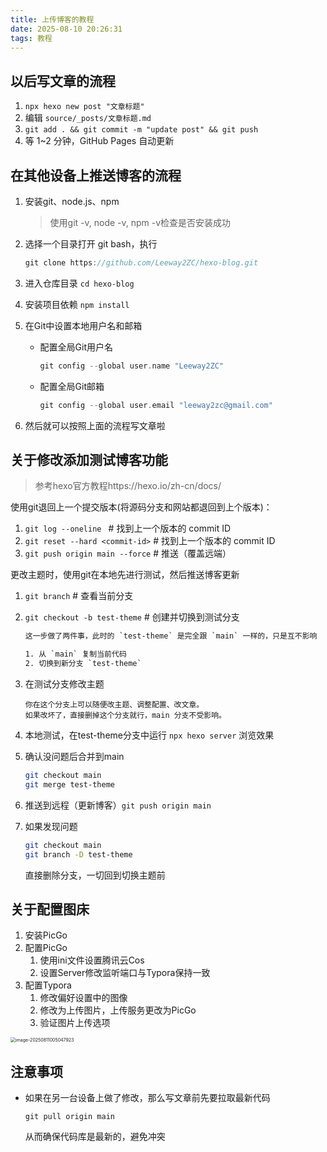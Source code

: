 ```yaml
---
title: 上传博客的教程
date: 2025-08-10 20:26:31
tags: 教程
---
```


## **以后写文章的流程**

1. `npx hexo new post "文章标题"`
2. 编辑 `source/_posts/文章标题.md`
3. `git add . && git commit -m "update post" && git push`
4. 等 1~2 分钟，GitHub Pages 自动更新



## 在其他设备上推送博客的流程

1. 安装git、node.js、npm

   > 使用git -v, node -v, npm -v检查是否安装成功

2. 选择一个目录打开 git bash，执行

   ```c
   git clone https://github.com/Leeway2ZC/hexo-blog.git
   ```

3. 进入仓库目录 `cd hexo-blog`

4. 安装项目依赖 `npm install`

5. 在Git中设置本地用户名和邮箱

   - 配置全局Git用户名

     ```C
     git config --global user.name "Leeway2ZC"
     ```

   - 配置全局Git邮箱

     ```c
     git config --global user.email "leeway2zc@gmail.com"
     ```

6. 然后就可以按照上面的流程写文章啦



## 关于修改添加测试博客功能

> 参考hexo官方教程https://hexo.io/zh-cn/docs/

使用git退回上一个提交版本(将源码分支和网站都退回到上个版本)：

1. `git log --oneline ` # 找到上一个版本的 commit ID
2. `git reset --hard <commit-id>` # 找到上一个版本的 commit ID
3. `git push origin main --force` # 推送（覆盖远端）

更改主题时，使用git在本地先进行测试，然后推送博客更新

1. `git branch`  # 查看当前分支

2. `git checkout -b test-theme` # 创建并切换到测试分支

   ```makefile
   这一步做了两件事，此时的 `test-theme` 是完全跟 `main` 一样的，只是互不影响
   
   1. 从 `main` 复制当前代码
   2. 切换到新分支 `test-theme`
   ```

3. 在测试分支修改主题

   ```
   你在这个分支上可以随便改主题、调整配置、改文章。
   如果改坏了，直接删掉这个分支就行，main 分支不受影响。
   ```

4. 本地测试，在test-theme分支中运行 `npx hexo server` 浏览效果

5. 确认没问题后合并到main

   ```bash
   git checkout main
   git merge test-theme
   ```

6. 推送到远程（更新博客）`git push origin main`

7. 如果发现问题

   ```bash
   git checkout main
   git branch -D test-theme
   ```

   直接删除分支，一切回到切换主题前



## 关于配置图床

1. 安装PicGo
2. 配置PicGo
   1. 使用ini文件设置腾讯云Cos
   2. 设置Server修改监听端口与Typora保持一致
3. 配置Typora
   1. 修改偏好设置中的图像
   2. 修改为上传图片，上传服务更改为PicGo
   3. 验证图片上传选项

<img src="https://leeway2zcblog-1373523181.cos.ap-guangzhou.myqcloud.com/img/image-20250811005047923.png" alt="image-20250811005047923" style="zoom:50%;" />

## 注意事项

- 如果在另一台设备上做了修改，那么写文章前先要拉取最新代码

  ```
  git pull origin main
  ```

  从而确保代码库是最新的，避免冲突

